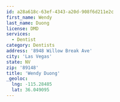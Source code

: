 ```yaml
---
id: a28a618c-63ef-4343-a20d-908f6d211e2c
first_name: Wendy
last_name: Duong
license: DMD
services:
  - Dentist
category: Dentists
address: '8948 Willow Break Ave'
city: 'Las Vegas'
state: NV
zip: '89148'
title: 'Wendy Duong'
_geoloc:
  lng: -115.28485
  lat: 36.049095
---
```

